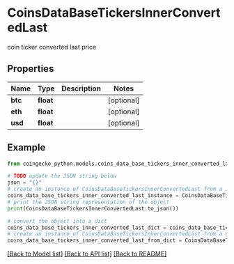 # CoinsDataBaseTickersInnerConvertedLast

coin ticker converted last price

## Properties

Name | Type | Description | Notes
------------ | ------------- | ------------- | -------------
**btc** | **float** |  | [optional] 
**eth** | **float** |  | [optional] 
**usd** | **float** |  | [optional] 

## Example

```python
from coingecko_python.models.coins_data_base_tickers_inner_converted_last import CoinsDataBaseTickersInnerConvertedLast

# TODO update the JSON string below
json = "{}"
# create an instance of CoinsDataBaseTickersInnerConvertedLast from a JSON string
coins_data_base_tickers_inner_converted_last_instance = CoinsDataBaseTickersInnerConvertedLast.from_json(json)
# print the JSON string representation of the object
print(CoinsDataBaseTickersInnerConvertedLast.to_json())

# convert the object into a dict
coins_data_base_tickers_inner_converted_last_dict = coins_data_base_tickers_inner_converted_last_instance.to_dict()
# create an instance of CoinsDataBaseTickersInnerConvertedLast from a dict
coins_data_base_tickers_inner_converted_last_from_dict = CoinsDataBaseTickersInnerConvertedLast.from_dict(coins_data_base_tickers_inner_converted_last_dict)
```
[[Back to Model list]](../README.md#documentation-for-models) [[Back to API list]](../README.md#documentation-for-api-endpoints) [[Back to README]](../README.md)


